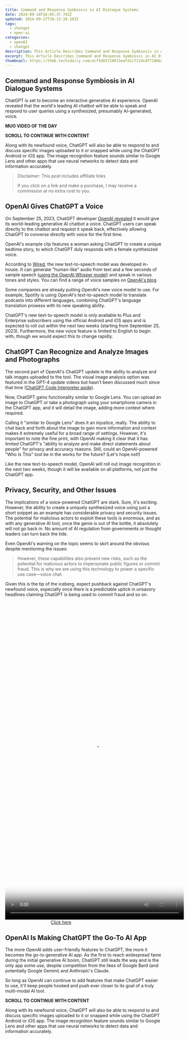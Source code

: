 ```yaml
---
title: Command and Response Symbiosis in AI Dialogue Systems
date: 2024-09-10T16:05:37.742Z
updated: 2024-09-17T16:13:28.183Z
tags:
  - chatgpt
  - open-ai
categories:
  - openAI
  - chatgpt
description: This Article Describes Command and Response Symbiosis in AI Dialogue Systems
excerpt: This Article Describes Command and Response Symbiosis in AI Dialogue Systems
thumbnail: https://thmb.techidaily.com/acf5d83720813eafd1cf11dcdf7186bac5b4ef33c78d797b177e528ae8e24bb4.jpg
---
```


## Command and Response Symbiosis in AI Dialogue Systems

 ChatGPT is set to become an interactive generative AI experience. OpenAI revealed that the world's leading AI chatbot will be able to speak and respond to user queries using a synthesized, presumably AI-generated, voice.

**MUO VIDEO OF THE DAY**

**SCROLL TO CONTINUE WITH CONTENT**

 Along with its newfound voice, ChatGPT will also be able to respond to and discuss specific images uploaded to it or snapped while using the ChatGPT Android or iOS app. The image recognition feature sounds similar to Google Lens and other apps that use neural networks to detect data and information accurately.

>  Disclaimer: This post includes affiliate links
>
>  If you click on a link and make a purchase, I may receive a commission at no extra cost to you.
>

## OpenAI Gives ChatGPT a Voice

 On September 25, 2023, ChatGPT developer [OpenAI revealed](https://openai.com/blog/chatgpt-can-now-see-hear-and-speak) it would give its world-leading generative AI chatbot a voice. ChatGPT users can speak directly to the chatbot and request it speak back, effectively allowing ChatGPT to converse directly with voice for the first time.

 OpenAI's example clip features a woman asking ChatGPT to create a unique bedtime story, to which ChatGPT duly responds with a female synthesized voice.

 According to [Wired](https://www.wired.com/story/chatgpt-can-now-talk-to-you-and-look-into-your-life/), the new text-to-speech model was developed in-house. It can generate "human-like" audio from text and a few seconds of sample speech ([using the OpenAI Whisper model](https://www.makeuseof.com/how-to-speak-to-chatgpt/)) and speak in various tones and styles. You can find a range of voice samples on [OpenAI's blog](https://openai.com/blog/chatgpt-can-now-see-hear-and-speak).

 Some companies are already putting OpenAI's new voice model to use. For example, Spotify is using OpenAI's text-to-speech model to translate podcasts into different languages, combining ChatGPT's language translation prowess with its new speaking ability.

 ChatGPT's new text-to-speech model is only available to Plus and Enterprise subscribers using the official Android and iOS apps and is expected to roll out within the next two weeks (starting from September 25, 2023). Furthermore, the new voice feature is limited to English to begin with, though we would expect this to change rapidly.

## ChatGPT Can Recognize and Analyze Images and Photographs

 The second part of OpenAI's ChatGPT update is the ability to analyze and talk images uploaded to the tool. The visual image analysis option was featured in the GPT-4 update videos but hasn't been discussed much since that time ([ChatGPT Code Interpreter aside](https://www.makeuseof.com/what-is-chatgpt-code-interpreter/)).

 Now, ChatGPT gains functionality similar to Google Lens. You can upload an image to ChatGPT or take a photograph using your smartphone camera in the ChatGPT app, and it will detail the image, adding more context where required.

 Calling it "similar to Google Lens" does it an injustice, really. The ability to chat back and forth about the image to gain more information and context makes it extremely useful for a broad range of settings. However, it's important to note the fine print, with OpenAI making it clear that it has limited ChatGPT's "ability to analyze and make direct statements about people" for privacy and accuracy reasons. Still, could an OpenAI-powered "Who Is This" tool be in the works for the future? (Let's hope not!)

 Like the new text-to-speech model, OpenAI will roll out image recognition in the next two weeks, though it will be available on all platforms, not just the ChatGPT app.

## Privacy, Security, and Other Issues

 The implications of a voice-powered ChatGPT are stark. Sure, it's exciting. However, the ability to create a uniquely synthesized voice using just a short snippet as an example has considerable privacy and security issues. The potential for malicious actors to exploit these tools is enormous, and as with any generative AI tool, once the genie is out of the bottle, it absolutely will not go back in. No amount of AI regulation from governments or thought leaders can turn back the tide.

 Even OpenAI's warning on the topic seems to skirt around the obvious despite mentioning the issues:

> However, these capabilities also present new risks, such as the potential for malicious actors to impersonate public figures or commit fraud. This is why we are using this technology to power a specific use case—voice chat.

 Given this is the tip of the iceberg, expect pushback against ChatGPT's newfound voice, especially once there is a predictable uptick in unsavory headlines claiming ChatGPT is being used to commit fraud and so on.

<!-- affiliate ads begin -->
<span id="2127886">
					<video width="576" height="1024" style="cursor:pointer"
           poster="//a.impactradius-go.com/display-clicktoplayimage/2127886.png"
           onclick="if(!this.playClicked){this.play();this.setAttribute('controls',true);this.playClicked=true;}">
	   <source src="//a.impactradius-go.com/display-ad/18498-2127886">
	   <img src="//a.impactradius-go.com/display-clicktoplayimage/2127886.png" style="border: none; height: 100%; width: 100%; object-fit: contain">
	</video>
	<div style="width:360px;text-align:center"><a href="javascript:window.open(decodeURIComponent('https%3A%2F%2Funicoeye.pxf.io%2Fc%2F5597632%2F2127886%2F18498'), '_blank');void(0);">Click here</a></div>
</span>
<img height="0" width="0" src="https://imp.pxf.io/i/5597632/2127886/18498" style="position:absolute;visibility:hidden;" border="0" />
<!-- affiliate ads end -->

## OpenAI Is Making ChatGPT the Go-To AI App

 The more OpenAI adds user-friendly features to ChatGPT, the more it becomes the go-to generative AI app. As the first to reach widespread fame during the initial generative AI boom, ChatGPT still leads the way and is the only app some use, despite competition from the likes of Google Bard (and potentially Google Gemini) and Anthropic's Claude.

 So long as OpenAI can continue to add features that make ChatGPT easier to use, it'll keep people hooked and push ever closer to its goal of a truly multi-modal AI tool.

**SCROLL TO CONTINUE WITH CONTENT**

 Along with its newfound voice, ChatGPT will also be able to respond to and discuss specific images uploaded to it or snapped while using the ChatGPT Android or iOS app. The image recognition feature sounds similar to Google Lens and other apps that use neural networks to detect data and information accurately.

<ins class="adsbygoogle"
     style="display:block"
     data-ad-format="autorelaxed"
     data-ad-client="ca-pub-7571918770474297"
     data-ad-slot="1223367746"></ins>

<ins class="adsbygoogle"
     style="display:block"
     data-ad-client="ca-pub-7571918770474297"
     data-ad-slot="8358498916"
     data-ad-format="auto"
     data-full-width-responsive="true"></ins>



